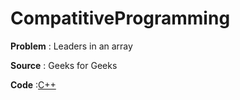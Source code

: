 # CompatitiveProgramming

**Problem** : Leaders in an array 

**Source** : Geeks for Geeks 

**Code** :[C++](LeadersInArray.cpp) 


